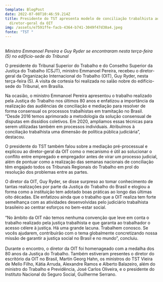 ```yaml
---
template: BlogPost
date: 2022-07-08T10:46:59.214Z
title: Presidente do TST apresenta modelo de conciliação trabalhista ao
  diretor-geral da OIT
img: /assets/e7591ffe-facb-4364-b741-3049f47d30a4.jpeg
fonte: "TST "
---
```

\
*Ministro Emmanoel Pereira e Guy Ryder se encontraram nesta terça-feira (5) no edifício-sede do Tribunal*

O presidente do Tribunal Superior do Trabalho e do Conselho Superior da Justiça do Trabalho (CSJT), ministro Emmanoel Pereira, recebeu o diretor-geral da Organização Internacional do Trabalho (OIT), Guy Ryder, nesta terça-feira (5). A visita de cortesia foi realizada no salão nobre do edifício-sede do Tribunal, em Brasília.

Na ocasião, o ministro Emmanoel Pereira apresentou o trabalho realizado pela Justiça do Trabalho nos últimos 80 anos e enfatizou a importância da realização das audiências de conciliação e mediação para resolver de forma consensual os processos trabalhistas em tramitação no Brasil. “Desde 2016 temos aprimorado a metodologia da solução consensual de disputas em dissídios coletivos. Em 2020, ampliamos essas técnicas para serem utilizadas também em processos individuais. Atribuímos à conciliação trabalhista uma dimensão de política pública judiciária”, destacou.

O presidente do TST também falou sobre a mediação pré-processual e explicou ao diretor-geral da OIT como o mecanismo é útil ao solucionar o conflito entre empregado e empregador antes de virar um processo judicial, além de pontuar como a realização das semanas nacionais de conciliação têm engajado todos os Tribunais Regionais do Trabalho em prol do resolução dos problemas entre as partes.

O diretor da OIT, Guy Ryder, se disse surpreso ao tomar conhecimento de tantas realizações por parte da Justiça do Trabalho do Brasil e elogiou a forma como a instituição tem adotado boas práticas ao longo das últimas oito décadas. Ele enfatizou ainda que o trabalho que a OIT realiza tem forte semelhança com as atividades desenvolvidas pelo judiciário trabalhista brasileiro ao centrar esforços no bem-estar social.\
\
“No âmbito da OIT não temos nenhuma convenção que leve em conta o trabalho realizado pela justiça trabalhista e que garanta ao trabalhador o acesso célere à justiça. Há uma grande lacuna. Trabalhem conosco. Se vocês ajudarem, contribuirão com o tema globalmente concretizando nossa missão de garantir a justiça social no Brasil e no mundo”, concluiu.\
\
Durante o encontro, o diretor da OIT foi homenageado com a medalha dos 80 anos da Justiça do Trabalho. Também estiveram presentes o diretor do escritório da OIT no Brasil, Martin Georg Hahn, os ministros do TST Vieira de Mello Filho, Kátia Arruda, Alexandre Ramos e Alberto Balazeiro, além do ministro do Trabalho e Previdência, José Carlos Oliveira, e o presidente do Instituto Nacional do Seguro Social, Guilherme Serrano.